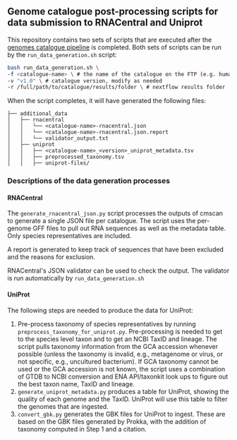 ## Genome catalogue post-processing scripts for data submission to RNACentral and Uniprot

This repository contains two sets of scripts that are executed after the [genomes catalogue pipeline](https://github.com/EBI-Metagenomics/genomes-catalogue-pipeline) is completed.
Both sets of scripts can be run by the `run_data_generation.sh` script:

```bash
bash run_data_generation.sh \
-f <catalogue-name> \ # the name of the catalogue on the FTP (e.g. human-gut)
-v "v1.0" \ # catalogue version, modify as needed
-r /full/path/to/catalogue/results/folder \ # nextflow results folder

```
When the script completes, it will have generated the following files:  

    ├── additional_data
    │   ├── rnacentral
    │   │   └── <catalogue-name>-rnacentral.json
    │   │   └── <catalogue-name>-rnacentral.json.report
    │   │   └── validator_output.txt
    │   ├── uniprot
    │   │   ├── <catalogue-name>_<version>_uniprot_metadata.tsv
    │   │   ├── preprocessed_taxonomy.tsv
    │   │   ├── uniprot-files/


### Descriptions of the data generation processes

#### RNACentral
The `generate_rnacentral_json.py` script processes the outputs of cmscan to generate a single JSON file per catalogue. The script uses the per-genome GFF files to pull out RNA sequences as well as the metadata table. Only species representatives are included.

A report is generated to keep track of sequences that have been excluded and the reasons for exclusion.

RNACentral's JSON validator can be used to check the output. The validator is run automatically by `run_data_generation.sh`

#### UniProt
The following steps are needed to produce the data for UniProt:
1. Pre-process taxonomy of species representatives by running `preprocess_taxonomy_for_uniprot.py`. Pre-processing is needed to get to the species level taxon and to get an NCBI TaxID and lineage. The script pulls taxonomy information from the GCA accession whenever possible (unless the taxonomy is invalid, e.g., metagenome or virus, or not specific, e.g., uncultured bacterium). If GCA taxonomy cannot be used or the GCA accession is not known, the script uses  a combination of GTDB to NCBI conversion and ENA API/taxonkit look ups to figure out the best taxon name, TaxID and lineage.
2. `generate_uniprot_metadata.py` produces a table for UniProt, showing the quality of each genome and the TaxID. UniProt will use this table to filter the genomes that are ingested.
3. `convert_gbk.py` generates the GBK files for UniProt to ingest. These are based on the GBK files generated by Prokka, with the addition of taxonomy computed in Step 1 and a citation.